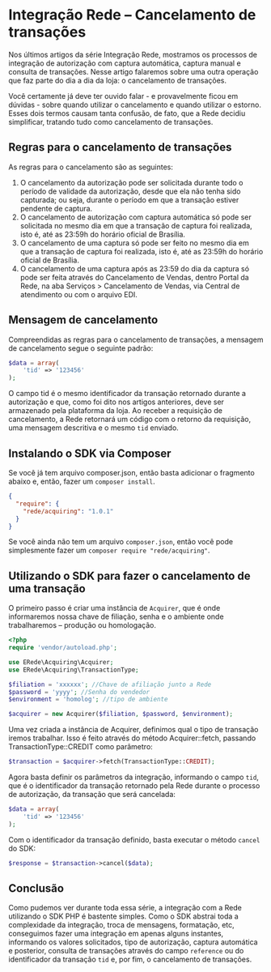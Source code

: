 # Integração Rede – Cancelamento de transações

Nos últimos artigos da série Integração Rede, mostramos os processos de integração de autorização com captura automática, captura manual e consulta de transações. Nesse artigo falaremos sobre uma outra operação que faz parte do dia a dia da loja: o cancelamento de transações.

Você certamente já deve ter ouvido falar - e provavelmente ficou em dúvidas - sobre quando utilizar o cancelamento e quando utilizar o estorno. Esses dois termos causam tanta confusão, de fato, que a Rede decidiu simplificar, tratando tudo como cancelamento de transações.

## Regras para o cancelamento de transações

As regras para o cancelamento são as seguintes:

1. O cancelamento da autorização pode ser solicitada durante todo o período de validade da autorização, desde que ela não tenha sido capturada; ou seja, durante o período em que a transação estiver pendente de captura.
3. O cancelamento de autorização com captura automática só pode ser solicitada no mesmo dia em que a transação de captura foi realizada, isto é, até as 23:59h do horário oficial de Brasília.
2. O cancelamento de uma captura só pode ser feito no mesmo dia em que a transação de captura foi realizada, isto é, até as 23:59h do horário oficial de Brasília.
4. O cancelamento de uma captura após as 23:59 do dia da captura só pode ser feita através do Cancelamento de Vendas, dentro Portal da Rede, na aba Serviços > Cancelamento de Vendas, via Central de atendimento ou com o arquivo EDI.

## Mensagem de cancelamento

Compreendidas as regras para o cancelamento de transações, a mensagem de cancelamento segue o seguinte padrão:

```php
$data = array(
    'tid' => '123456'
);
```

 O campo tid é o mesmo identificador da transação retornado durante a autorização e que, como foi dito nos artigos anteriores, deve ser armazenado pela plataforma da loja. Ao receber a requisição de cancelamento, a Rede retornará um código com o retorno da requisição, uma mensagem descritiva e o mesmo `tid` enviado.
 
## Instalando o SDK via Composer

Se você já tem arquivo composer.json, então basta adicionar o fragmento abaixo e, então, fazer um `composer install`.

```json
{
  "require": {
    "rede/acquiring": "1.0.1"
  }
}
```

Se você ainda não tem um arquivo `composer.json`, então você pode simplesmente fazer um `composer require "rede/acquiring"`.

## Utilizando o SDK para fazer o cancelamento de uma transação

O primeiro passo é criar uma instância de `Acquirer`, que é onde informaremos nossa chave de filiação, senha e o ambiente onde trabalharemos – produção ou homologação.

```php
<?php
require 'vendor/autoload.php';

use ERede\Acquiring\Acquirer;
use ERede\Acquiring\TransactionType;

$filiation = 'xxxxxx'; //Chave de afiliação junto a Rede
$password = 'yyyy'; //Senha do vendedor
$environment = 'homolog'; //tipo de ambiente

$acquirer = new Acquirer($filiation, $password, $environment);
```

Uma vez criada a instância de Acquirer, definimos qual o tipo de transação iremos trabalhar. Isso é feito através do método Acquirer::fetch, passando TransactionType::CREDIT como parâmetro:

```php
$transaction = $acquirer->fetch(TransactionType::CREDIT);
```

Agora basta definir os parâmetros da integração, informando o campo `tid`, que é o identificador da transação retornado pela Rede durante o processo de autorização, da transação que será cancelada:

```php
$data = array(
    'tid' => '123456'
);
```

Com o identificador da transação definido, basta executar o método `cancel` do SDK:

```php
$response = $transaction->cancel($data);
```

## Conclusão

Como pudemos ver durante toda essa série, a integração com a Rede utilizando o SDK PHP é bastente simples. Como o SDK abstrai toda a complexidade da integração, troca de mensagens, formatação, etc, conseguimos fazer uma integração em apenas alguns instantes, informando os valores solicitados, tipo de autorização, captura automática e posterior, consulta de transações através do campo `reference` ou do identificador da transação `tid` e, por fim, o cancelamento de transações.